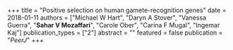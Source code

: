 +++
title = "Positive selection on human gamete-recognition genes"
date = 2018-01-11
authors = ["Michael W Hart", "Daryn A Stover", "Vanessa Guerra", "**Sahar V Mozaffari**", "Carole Ober", "Carina F Mugal", "Ingemar Kaj"]
publication_types = ["2"]
abstract = ""
featured = false
publication = "*PeerJ*"
+++


